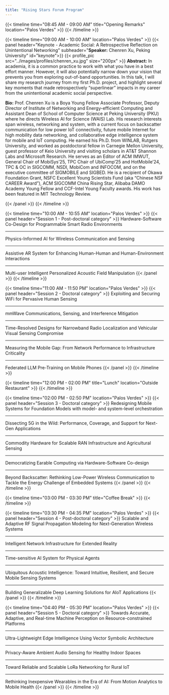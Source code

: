 ```yaml
---
title: "Rising Stars Forum Program"
---
```


{{< timeline time="08:45 AM - 09:00 AM" title="Opening Remarks" location="Palos Verdes" >}}
{{< /timeline >}}

{{< timeline time="09:00 AM - 10:00 AM" location="Palos Verdes" >}}
{{< panel header="Keynote - Academic Social: A Retrospective Reflection on Unintentional Networking" subheader="<b>Speaker:</b> Chenren Xu, Peking University" id="keynote">}}
    {{< profile_pic src="../images/profiles/chenren_xu.jpg" size="200px" >}}
    <strong>Abstract:</strong> In academia, it is a common practice to work with what you have in a best effort manner. However, it will also potentially narrow down your vision that prevents you from exploring out-of-band opportunities. In this talk, I will share my research journey from my first Ph.D. project, and highlight several key moments that made retrospectively “superlinear” impacts in my career from the unintentional academic social perspective.
    <p><strong>Bio:</strong> Prof. Chenren Xu is a Boya Young Fellow Associate Professor, Deputy Director of Institute of Networking and Energy-efficient Computing and Assistant Dean of School of Computer Science at Peking University (PKU) where he directs Wireless AI for Science (WAIS) Lab. His research interests span wireless, networking and system, with a current focus on backscatter communication for low power IoT connectivity, future mobile Internet for high mobility data networking, and collaborative edge intelligence system for mobile and IoT computing. He earned his Ph.D. from WINLAB, Rutgers University, and worked as postdoctoral fellow in Carnegie Mellon University, guest professor of Keio University and visiting scholars in AT&T Shannon Labs and Microsoft Research. He serves as an Editor of ACM IMWUT, General Chair of MobiSys’25, TPC Chair of UbiComp’25 and HotMobile’24, TPC & OC in SIGCOMM, NSDI, MobiCom and INFOCOM, and on the executive committee of SIGMOBILE and SIGBED. He is a recipient of Okawa Foundation Grant, NSFC Excellent Young Scientists Fund (aka “Chinese NSF CAREER Award”), ACM SIGCOMM China Rising Star, Alibaba DAMO Academy Young Fellow and CCF-Intel Young Faculty awards. His work has been featured in MIT Technology Review.</p>
{{< /panel >}}
{{< /timeline >}}

{{< timeline time="10:00 AM - 10:55 AM" location="Palos Verdes" >}}
{{< panel header="Session 1 - Post-doctoral category" >}}
Hardware-Software Co-Design for Programmable Smart Radio Environments<hr>
Physics-Informed AI for Wireless Communication and Sensing<hr>
Assistive AR System for Enhancing Human-Human and Human-Environment Interactions<hr>
Multi-user Intelligent Personalized Acoustic Field Manipulation
{{< /panel >}}
{{< /timeline >}}

{{< timeline time="11:00 AM - 11:50 PM" location="Palos Verdes" >}}
{{< panel header="Session 2 - Doctoral category" >}}
Exploiting and Securing WiFi for Pervasive Human Sensing<hr>
mmWave Communications, Sensing, and Interference Mitigation<hr>
Time-Resolved Designs for Narrowband Radio Localization and Vehicular Visual Sensing Compromise<hr>
Measuring the Mobile Gap: From Network Performance to Infrastructure Criticality<hr>
Federated LLM Pre-Training on Mobile Phones
{{< /panel >}}
{{< /timeline >}}

{{< timeline time="12:00 PM - 02:00 PM" title="Lunch" location="Outside Restaurant" >}}
{{< /timeline >}}

{{< timeline time="02:00 PM - 02:50 PM" location="Palos Verdes" >}}
{{< panel header="Session 3 - Doctoral category" >}}
Redesigning Mobile Systems for Foundation Models with model- and system-level orchestration<hr>
Dissecting 5G in the Wild: Performance, Coverage, and Support for Next-Gen Applications<hr>
Commodity Hardware for Scalable RAN Infrastructure and Agricultural Sensing<hr>
Democratizing Earable Computing via Hardware-Software Co-design<hr>
Beyond Backscatter: Rethinking Low-Power Wireless Communication to Tackle the Energy Challenge of Embedded Systems
{{< /panel >}}
{{< /timeline >}}

{{< timeline time="03:00 PM - 03:30 PM" title="Coffee Break" >}}
{{< /timeline >}}

{{< timeline time="03:30 PM - 04:35 PM" location="Palos Verdes" >}}
{{< panel header="Session 4 - Post-doctoral category" >}}
Scalable and Adaptive RF Signal Propagation Modeling for Next-Generation Wireless Systems<hr>
Intelligent Network Infrastructure for Extended Reality<hr>
Time-sensitive AI System for Physical Agents<hr>
Ubiquitous Acoustic Intelligence: Toward Intuitive, Resilient, and Secure Mobile Sensing Systems<hr>
Building Generalizable Deep Learning Solutions for AIoT Applications
{{< /panel >}}
{{< /timeline >}}

{{< timeline time="04:40 PM - 05:30 PM" location="Palos Verdes" >}}
{{< panel header="Session 5 - Doctoral category" >}}
Towards Accurate, Adaptive, and Real-time Machine Perception on Resource-constrained Platforms<hr>
Ultra-Lightweight Edge Intelligence Using Vector Symbolic Architecture<hr>
Privacy-Aware Ambient Audio Sensing for Healthy Indoor Spaces<hr>
Toward Reliable and Scalable LoRa Networking for Rural IoT<hr>
Rethinking Inexpensive Wearables in the Era of AI: From Motion Analytics to Mobile Health
{{< /panel >}}
{{< /timeline >}}
